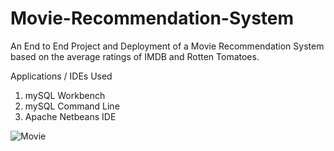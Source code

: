 # Movie-Recommendation-System
An End to End Project and Deployment of a Movie Recommendation System based on the average ratings of IMDB and Rotten Tomatoes.

Applications / IDEs Used
1. mySQL Workbench
2. mySQL Command Line
3. Apache Netbeans IDE

![Movie](https://github.com/AashmitMckenzie/Movie-Recommendation-System/assets/112925056/4b6402f4-6aa2-4d05-b49f-2dc39811d23f)
